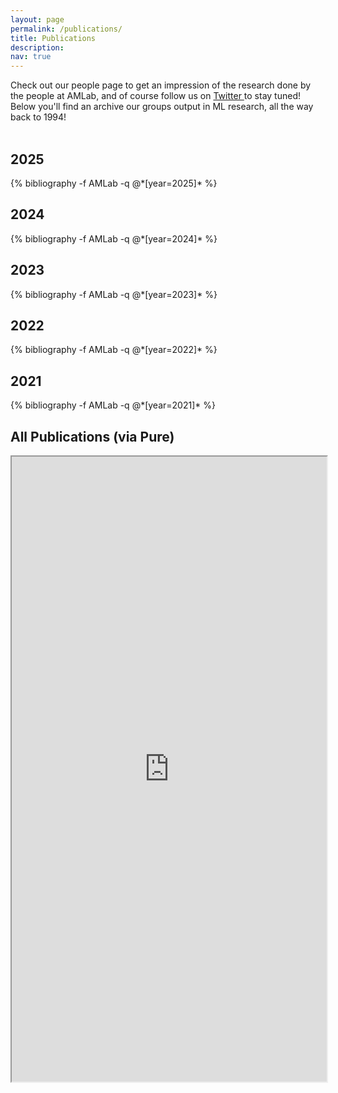 ```yaml
---
layout: page
permalink: /publications/
title: Publications
description: 
nav: true
---
```

<!-- _pages/publications.md -->
<div class="publications">

Check out our people page to get an impression of the research done by the people at AMLab, and of course follow us on <a href="https://twitter.com/{{ site.twitter_username }}" title="Twitter">Twitter <i class="fab fa-twitter"></i></a> to stay tuned! Below you'll find an archive our groups output in ML research, all the way back to 1994! <br><br>

<h2>2025</h2>
{% bibliography -f AMLab -q @*[year=2025]* %}

<h2>2024</h2>
{% bibliography -f AMLab -q @*[year=2024]* %}
  
<h2>2023</h2>
{% bibliography -f AMLab -q @*[year=2023]* %}
  
<h2>2022</h2>
{% bibliography -f AMLab -q @*[year=2022]* %}

<h2>2021</h2>
{% bibliography -f AMLab -q @*[year=2021]* %}

<h2>All Publications (via Pure)</h2>

<iframe src="https://dare.uva.nl/search?org-uuid=dfefe074-153e-4c2f-94f4-e6723b28d7d5;docsPerPage=60;sort=year;smode=iframe;startDoc=1" width="100%" height="1000px"></iframe>

</div>

